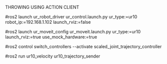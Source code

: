 THROWING USING ACTION CLIENT

#ros2 launch ur_robot_driver ur_control.launch.py ur_type:=ur10 robot_ip:=192.168.1.102 launch_rviz:=false

#ros2 launch ur_moveit_config ur_moveit.launch.py ur_type:=ur10 launch_rviz:=true use_mock_hardware:=true

#ros2 control switch_controllers --activate scaled_joint_trajectory_controller

#ros2 run ur10_velocity ur10_trajectory_sender